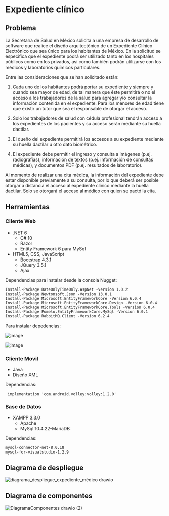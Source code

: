 # Expediente clínico

## Problema

La Secretaría de Salud en México solicita a una empresa de desarrollo de software que realice el diseño arquitectónico de un Expediente Clínico Electrónico que sea único para los habitantes de México. En la solicitud se especifica que el expediente podrá ser utilizado tanto en los hospitales públicos como en los privados, así como también podrán utilizarse con los médicos y laboratorios químicos particulares.

Entre las consideraciones que se han solicitado están:

1.	Cada uno de los habitantes podrá portar su expediente y siempre y cuando sea mayor de edad, de tal manera que éste permitirá o no el acceso a los trabajadores de la salud para agregar y/o consultar la información contenida en el expediente. Para los menores de edad tiene que existir un tutor que sea el responsable de otorgar el acceso.

2.	Solo los trabajadores de salud con cédula profesional tendrán acceso a los expedientes de los pacientes y su acceso serán mediante su huella dactilar.

3.	El dueño del expediente permitirá los accesos a su expediente mediante su huella dactilar u otro dato biométrico.

4.	El expediente debe permitir el ingreso y consulta a imágenes (p.ej. radiografías),
información de textos (p.ej. información de consultas médicas), y documentos PDF (p.ej. resultados de laboratorio).

Al momento de realizar una cita médica, la información del expediente debe estar disponible previamente a su consulta, por lo que deberá ser posible otorgar a distancia el acceso al expediente clínico mediante la huella dactilar. Solo se otorgará el acceso al médico con quien se pactó la cita.


## Herramientas

### Cliente Web
   - .NET 6
     - C# 10
     - Razor
     - Entity Framework 6 para MySql
   - HTML5, CSS, JavaScript
     - Bootstrap 4.3.1
     - JQuery 3.5.1
     - Ajax

Dependencias para instalar desde la consola Nugget:
```
Install-Package DateOnlyTimeOnly.AspNet -Version 1.0.2
Install-Package Newtonsoft.Json -Version 13.0.1
Install-Package Microsoft.EntityFrameworkCore -Version 6.0.4
Install-Package Microsoft.EntityFrameworkCore.Design -Version 6.0.4
Install-Package Microsoft.EntityFrameworkCore.Tools -Version 6.0.4
Install-Package Pomelo.EntityFrameworkCore.MySql -Version 6.0.1
Install-Package RabbitMQ.Client -Version 6.2.4
```
Para instalar depedencias:

![image](https://user-images.githubusercontent.com/64448236/164333777-ebfe2168-9cfb-4b99-9c1e-15baca9be9a0.png)

![image](https://user-images.githubusercontent.com/64448236/164334273-e11863bd-e7f4-406c-bf5a-f56de2277c58.png)


### Cliente Movil
   - Java
   - Diseño XML

Dependencias:
```
 implementation 'com.android.volley:volley:1.2.0'
```

### Base de Datos
   - XAMPP 3.3.0
     - Apache
     - MySql 10.4.22-MariaDB

Dependencias:
```
mysql-connector-net-8.0.18
mysql-for-visualstudio-1.2.9
```

## Diagrama de despliegue

![diagrama_despliegue_expediente_médico drawio](https://user-images.githubusercontent.com/64448236/163930802-ef71555c-9ed3-4dd4-a50e-75056e11f6e4.png)

## Diagrama de componentes

![DiagramaComponentes drawio (2)](https://user-images.githubusercontent.com/64448236/163931202-c0e3233a-9edf-476e-8975-d3288725c8d4.png)
